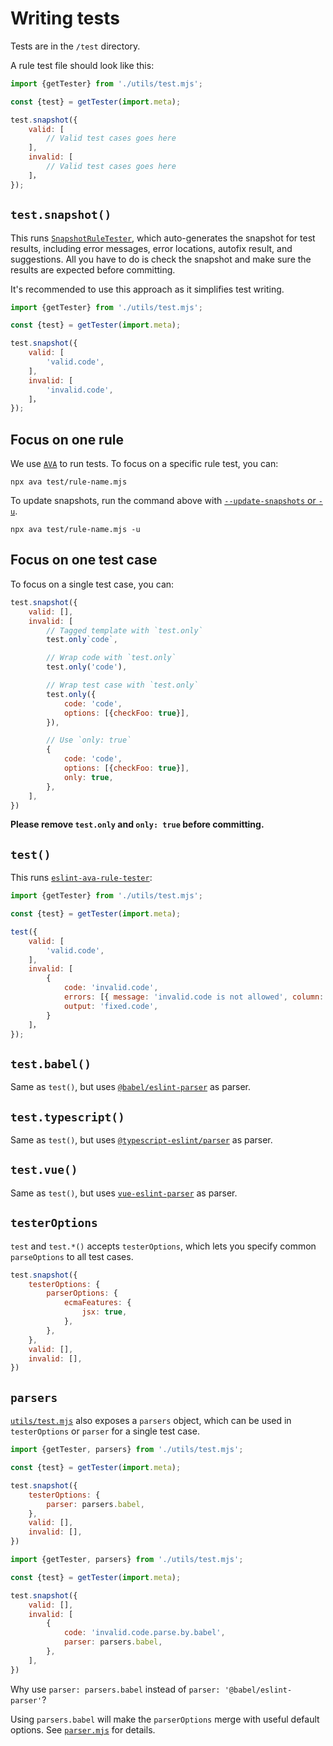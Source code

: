 # Writing tests

Tests are in the `/test` directory.

A rule test file should look like this:

```js
import {getTester} from './utils/test.mjs';

const {test} = getTester(import.meta);

test.snapshot({
	valid: [
		// Valid test cases goes here
	],
	invalid: [
		// Valid test cases goes here
	]，
});
```

## `test.snapshot()`

This runs [`SnapshotRuleTester`](../test/utils/snapshot-rule-tester.mjs), which auto-generates the snapshot for test results, including error messages, error locations, autofix result, and suggestions. All you have to do is check the snapshot and make sure the results are expected before committing.

It's recommended to use this approach as it simplifies test writing.

```js
import {getTester} from './utils/test.mjs';

const {test} = getTester(import.meta);

test.snapshot({
	valid: [
		'valid.code',
	],
	invalid: [
		'invalid.code',
	]，
});
```

## Focus on one rule

We use [`AVA`](https://github.com/avajs/ava) to run tests. To focus on a specific rule test, you can:

```console
npx ava test/rule-name.mjs
```

To update snapshots, run the command above with [`--update-snapshots` or `-u`](https://github.com/avajs/ava/blob/main/docs/05-command-line.md#cli).

```console
npx ava test/rule-name.mjs -u
```

## Focus on one test case

To focus on a single test case, you can:

```js
test.snapshot({
	valid: [],
	invalid: [
		// Tagged template with `test.only`
		test.only`code`,

		// Wrap code with `test.only`
		test.only('code'),

		// Wrap test case with `test.only`
		test.only({
			code: 'code',
			options: [{checkFoo: true}],
		}),

		// Use `only: true`
		{
			code: 'code',
			options: [{checkFoo: true}],
			only: true,
		},
	],
})
```

**Please remove `test.only` and `only: true` before committing.**

## `test()`

This runs [`eslint-ava-rule-tester`](https://github.com/jfmengels/eslint-ava-rule-tester):

```js
import {getTester} from './utils/test.mjs';

const {test} = getTester(import.meta);

test({
	valid: [
		'valid.code',
	],
	invalid: [
		{
			code: 'invalid.code',
			errors: [{ message: 'invalid.code is not allowed', column: 1, line: 1 }],
			output: 'fixed.code',
		}
	]，
});
```

## `test.babel()`

Same as `test()`, but uses [`@babel/eslint-parser`](https://www.npmjs.com/package/@babel/eslint-parser) as parser.

## `test.typescript()`

Same as `test()`, but uses [`@typescript-eslint/parser`](https://www.npmjs.com/package/@typescript-eslint/parser) as parser.

## `test.vue()`

Same as `test()`, but uses [`vue-eslint-parser`](https://www.npmjs.com/package/vue-eslint-parser) as parser.

## `testerOptions`

`test` and `test.*()` accepts `testerOptions`, which lets you specify common `parseOptions` to all test cases.

```js
test.snapshot({
	testerOptions: {
		parserOptions: {
			ecmaFeatures: {
				jsx: true,
			},
		},
	},
	valid: [],
	invalid: [],
})
```

## `parsers`

[`utils/test.mjs`](../test/utils/test.mjs) also exposes a `parsers` object, which can be used in `testerOptions` or `parser` for a single test case.

```js
import {getTester, parsers} from './utils/test.mjs';

const {test} = getTester(import.meta);

test.snapshot({
	testerOptions: {
		parser: parsers.babel,
	},
	valid: [],
	invalid: [],
})
```

```js
import {getTester, parsers} from './utils/test.mjs';

const {test} = getTester(import.meta);

test.snapshot({
	valid: [],
	invalid: [
		{
			code: 'invalid.code.parse.by.babel',
			parser: parsers.babel,
		},
	],
})
```

Why use `parser: parsers.babel` instead of `parser: '@babel/eslint-parser'`?

Using `parsers.babel` will make the `parserOptions` merge with useful default options. See [`parser.mjs`](../test/utils/parsers.mjs) for details.
